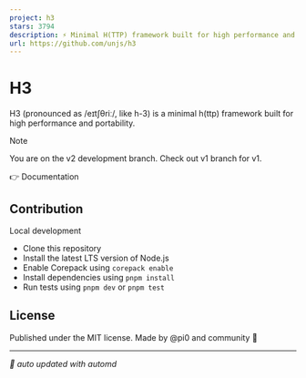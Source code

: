 ```yaml
---
project: h3
stars: 3794
description: ⚡️ Minimal H(TTP) framework built for high performance and portability 
url: https://github.com/unjs/h3
---
```


H3
==

H3 (pronounced as /eɪtʃθriː/, like h-3) is a minimal h(ttp) framework built for high performance and portability.

Note

You are on the v2 development branch. Check out v1 branch for v1.

👉 Documentation

Contribution
------------

Local development

-   Clone this repository
-   Install the latest LTS version of Node.js
-   Enable Corepack using `corepack enable`
-   Install dependencies using `pnpm install`
-   Run tests using `pnpm dev` or `pnpm test`

License
-------

Published under the MIT license. Made by @pi0 and community 💛  
  

* * *

_🤖 auto updated with automd_
